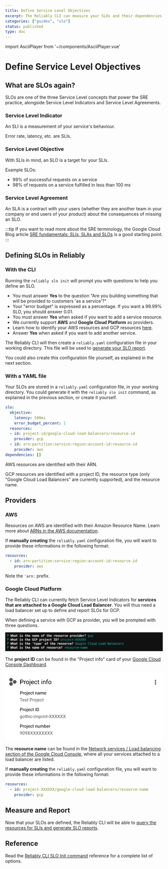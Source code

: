```yaml
---
title: Define Service Level Objectives
excerpt: The Reliably CLI can measure your SLOs and their dependencies.
categories: ["guides", "slo"]
status: published
type: doc
---
```

import AsciiPlayer from '~/components/AsciiPlayer.vue'

# Define Service Level Objectives

## What are SLOs again?

SLOs are one of the three Service Level concepts that power the SRE practice, 
alongside Service Level Indicators and Service Level Agreements.

### Service Level Indicator

An SLI is a measurement of your service's behaviour.

Error rate, latency, etc.
are SLIs.

### Service Level Objective

With SLIs in mind, an SLO is a target for your SLIs.

Example SLOs:
- 99% of successful requests on a service
- 98% of requests on a service fulfilled in less than 100 ms

### Service Level Agreement

An SLA is a contract with your users (whether they are another team in your
company or end users of your product) about the consequences of missing an SLO.

:::tip
If you want to read more about the SRE terminology, the Google Cloud Blog 
article <a href="https://cloud.google.com/blog/products/devops-sre/sre-fundamentals-slis-slas-and-slos" target="_blank" rel="noopener noreferer">SRE fundamentals: SLIs, SLAs and SLOs</a> is a good starting point.
:::

## Defining SLOs in Reliably

### With the CLI

Running the `reliably slo init` will prompt you with questions to help you 
define an SLO.

<AsciiPlayer id="ML46wVaFwURMW92zAIFSBWx4y" />

* You must answer **Yes** to the question "Are you building something that will be provided to customers 'as a service'?"
* Your "error budget" is expressed as a percentage. If you want a 99.99% SLO, you should answer 0.01.
* You must answer **Yes** when asked if you want to add a service resource.
* We currently support **AWS** and **Google Cloud Platform** as providers.
* Learn how to identify your AWS resources and GCP resources [here](#providers).
* Answer **Yes** when asked if you want to add another service.

The Reliably CLI will then create a `reliably.yaml` configuration file in your 
working directory. This file will be used to 
[generate your SLO report](/guides/slo/slo-reports/).

You could also create this configuration file yourself, as explained in the next
section.

### With a YAML file

Your SLOs are stored in a `reliably.yaml` configuration file, in your working
directory. You could generate it with the `reliably slo init` command, as 
explained in the previous section, or create it yourself.

```yaml
slo:
  objective:
    latency: 500ms
    error_budget_percent: 1
  resources:
  - id: project-id/google-cloud-load-balancers/resource-id
    provider: gcp
  - id: arn:partition:service:region:account-id:resource-id
    provider: aws
dependencies: []

```

AWS resources are identified with their ARN.

GCP resources are identified with a project ID, the resource type (only "Google
Cloud Load Balancers" are currently supported), and the resource name.

## Providers

### AWS

Resources on AWS are identified with their Amazon Resource Name. Learn more 
about <a href="https://docs.aws.amazon.com/general/latest/gr/aws-arns-and-namespaces.html" target="_blank" rel="noopener noreferer">ARNs in the AWS documentation</a>.

If **manually creating** the `reliably.yaml` configuration file, you will want to provide these informations in the following format:

```yaml
resources:
  - id: arn:partition:service:region:account-id:resource-id
    provider: aws
```

Note the `'arn:` prefix.

### Google Cloud Platform

The Reliably CLI can currently fetch Service Level Indicators for **services that are attached to a Google Cloud Load Balancer**. You will thus need a load balancer set up to define and report SLOs for GCP.

When defining a service with GCP as provider, you will be prompted with three questions.

![Screenshot of the questions asked by the CLI](./images/reliably-gcp-resource-id.png)

The **project ID** can be found in the "Project info" card of your <a href="https://console.cloud.google.com/home/dashboard" target="_blank" rel="noopener noreferer">Google Cloud Console Dashboard</a>.

![Screenshot of Project info card in the Google CLoud Console](./images/gcp-project-info-card.png)

The **resource name** can be found in the <a href="https://console.cloud.google.com/net-services/loadbalancing/" target="_blank" rel="noopener noreferer">Network services / Load balancing section of the Google Cloud Console</a>, where all your services attached to a load balancer are listed.

If **manually creating** the `reliably.yaml` configuration file, you will want to provide these informations in the following format:

```yaml
resources:
  - id: project-XXXXXX/google-cloud-load-balancers/resource-name
    provider: gcp
```

## Measure and Report

Now that your SLOs are defined, the Reliably CLI will be able to 
[query the resources for SLIs and generate SLO reports](/guides/slo/slo-reports/).

## Reference

Read the [Reliably CLI SLO Init command](/reference/cli/reliably-slo-init/) reference for a complete list of options.
